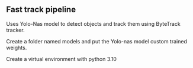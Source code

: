 ## Fast track pipeline

Uses Yolo-Nas model to detect objects and track them using ByteTrack tracker.

Create a folder named models and put the Yolo-nas model custom trained weights.

Create a virtual environment with python 3.10
